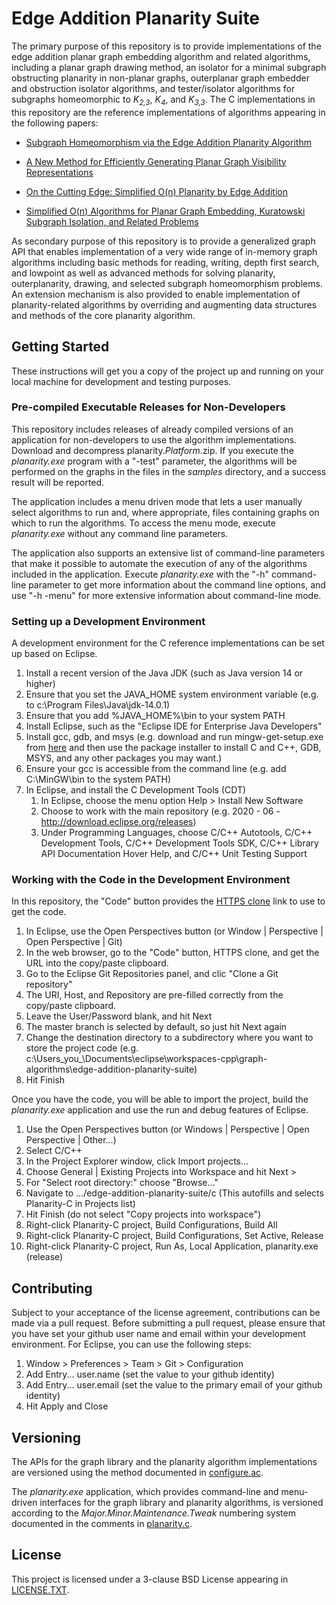 # Edge Addition Planarity Suite

The primary purpose of this repository is to provide implementations of the edge addition planar graph embedding algorithm and related algorithms, including a planar graph drawing method, an isolator for a minimal subgraph obstructing planarity in non-planar graphs, outerplanar graph embedder and obstruction isolator algorithms, and tester/isolator algorithms for subgraphs homeomorphic to _K<sub>2,3</sub>_, _K<sub>4</sub>_, and _K<sub>3,3</sub>_. The C implementations in this repository are the reference implementations of algorithms appearing in the following papers:

* [Subgraph Homeomorphism via the Edge Addition Planarity Algorithm](http://dx.doi.org/10.7155/jgaa.00268)

* [A New Method for Efficiently Generating Planar Graph Visibility Representations](http://dx.doi.org/10.1007/11618058_47)

* [On the Cutting Edge: Simplified O(n) Planarity by Edge Addition](http://dx.doi.org/10.7155/jgaa.00091)

* [Simplified O(n) Algorithms for Planar Graph Embedding, Kuratowski Subgraph Isolation, and Related Problems](https://dspace.library.uvic.ca/handle/1828/9918)

As secondary purpose of this repository is to provide a generalized graph API that enables implementation of a very wide range of in-memory graph algorithms including basic methods for reading, writing, depth first search, and lowpoint as well as advanced methods for solving planarity, outerplanarity, drawing, and selected subgraph homeomorphism problems. An extension mechanism is also provided to enable implementation of planarity-related algorithms by overriding and augmenting data structures and methods of the core planarity algorithm.

## Getting Started

These instructions will get you a copy of the project up and running on your local machine for development and testing purposes. 

### Pre-compiled Executable Releases for Non-Developers

This repository includes releases of already compiled versions of an application for non-developers to use the algorithm implementations. Download and decompress planarity._Platform_.zip. If you execute the _planarity.exe_ program with a "-test" parameter, the algorithms will be performed on the graphs in the files in the _samples_ directory, and a success result will be reported. 

The application includes a menu driven mode that lets a user manually select algorithms to run and, where appropriate, files containing graphs on which to run the algorithms. To access the menu mode, execute _planarity.exe_ without any command line parameters.

The application also supports an extensive list of command-line parameters that make it possible to automate the execution of any of the algorithms included in the application. Execute _planarity.exe_ with the "-h" command-line parameter to get more information about the command line options, and use "-h -menu" for more extensive information about command-line mode.

### Setting up a Development Environment

A development environment for the C reference implementations can be set up based on Eclipse.

1. Install a recent version of the Java JDK (such as Java version 14 or higher)
2. Ensure that you set the JAVA_HOME system environment variable (e.g. to c:\Program Files\Java\jdk-14.0.1)
3. Ensure that you add %JAVA_HOME%\bin to your system PATH
4. Install Eclipse, such as the "Eclipse IDE for Enterprise Java Developers"
5. Install gcc, gdb, and msys (e.g. download and run mingw-get-setup.exe from [here](https://osdn.net/projects/mingw/releases/) and then use the package installer to install C and C++, GDB, MSYS, and any other packages you may want.)
6. Ensure your gcc is accessible from the command line (e.g. add C:\MinGW\bin to the system PATH)
7. In Eclipse, and install the C Development Tools (CDT)
    1. In Eclipse, choose the menu option Help > Install New Software
    2. Choose to work with the main repository (e.g. 2020 - 06 - http://download.eclipse.org/releases)
    3. Under Programming Languages, choose C/C++ Autotools, C/C++ Development Tools, C/C++ Development Tools SDK, C/C++ Library API Documentation Hover Help, and C/C++ Unit Testing Support
    
### Working with the Code in the Development Environment

In this repository, the "Code" button provides the [HTTPS clone](https://github.com/graph-algorithms/edge-addition-planarity-suite.git) link to use to get the code. 

1. In Eclipse, use the Open Perspectives button (or Window | Perspective | Open Perspective | Git)
2. In the web browser, go to the "Code" button, HTTPS clone, and get the URL into the copy/paste clipboard.
3. Go to the Eclipse Git Repositories panel, and clic "Clone a Git repository"
4. The URI, Host, and Repository are pre-filled correctly from the copy/paste clipboard.
5. Leave the User/Password blank, and hit Next
6. The master branch is selected by default, so just hit Next again
7. Change the destination directory to a subdirectory where you want to store the project code (e.g. c:\Users\_you_\Documents\eclipse\workspaces-cpp\graph-algorithms\edge-addition-planarity-suite)
8. Hit Finish

Once you have the code, you will be able to import the project, build the _planarity.exe_ application and use the run and debug features of Eclipse.

1. Use the Open Perspectives button (or Windows | Perspective | Open Perspective | Other…)
2. Select C/C++
3. In the Project Explorer window, click Import projects...
4. Choose General | Existing Projects into Workspace and hit Next >
5. For "Select root directory:" choose "Browse..."
6. Navigate to .../edge-addition-planarity-suite/c (This autofills and selects Planarity-C in Projects list)
7. Hit Finish (do not select "Copy projects into workspace")
8. Right-click Planarity-C project, Build Configurations, Build All
9. Right-click Planarity-C project, Build Configurations, Set Active, Release
10. Right-click Planarity-C project, Run As, Local Application, planarity.exe (release)

## Contributing

Subject to your acceptance of the license agreement, contributions can be made via a pull request. Before submitting a pull request, please ensure that you have set your github user name and email within your development environment. For Eclipse, you can use the following steps:

1. Window > Preferences > Team > Git > Configuration
2. Add Entry... user.name (set the value to your github identity)
3. Add Entry... user.email (set the value to the primary email of your github identity)
4. Hit Apply and Close

## Versioning

The APIs for the graph library and the planarity algorithm implementations are versioned using the method documented in [configure.ac](configure.ac).

The _planarity.exe_ application, which provides command-line and menu-driven interfaces for the graph library and planarity algorithms, is versioned according to the _Major.Minor.Maintenance.Tweak_ numbering system documented in the comments in [planarity.c](c/planarity.c). 

## License

This project is licensed under a 3-clause BSD License appearing in [LICENSE.TXT](LICENSE.TXT).
